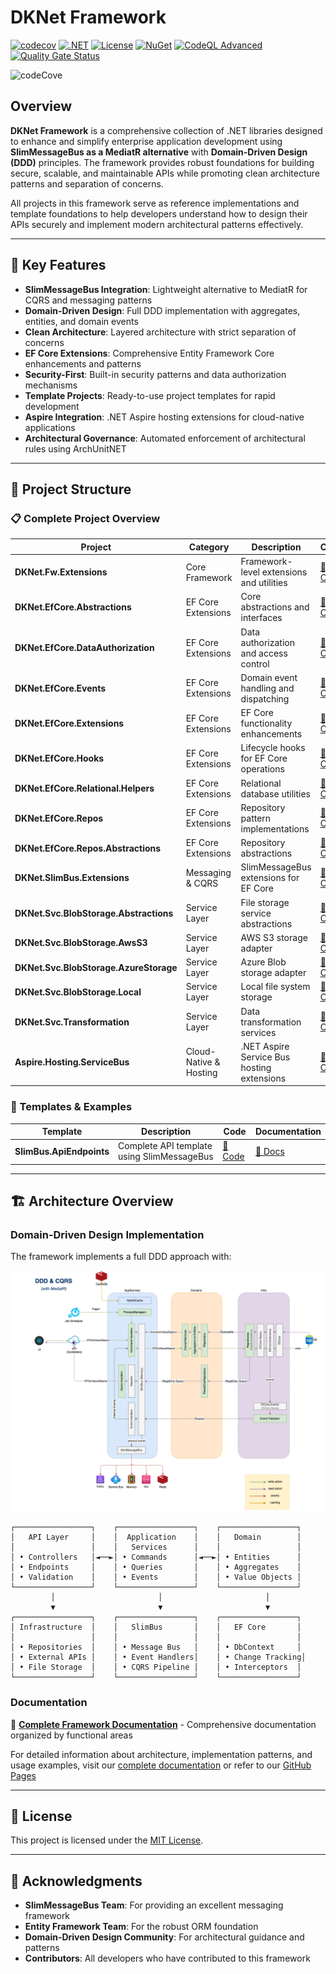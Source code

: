 # DKNet Framework

[![codecov](https://codecov.io/github/baoduy/DKNet/graph/badge.svg?token=xtNN7AtB1O)](https://codecov.io/github/baoduy/DKNet)
[![.NET](https://img.shields.io/badge/.NET-9.0-blue)](https://dotnet.microsoft.com/)
[![License](https://img.shields.io/badge/License-MIT-green.svg)](LICENSE)
[![NuGet](https://img.shields.io/nuget/v/DKNet.Fw.Extensions)](https://www.nuget.org/packages/DKNet.Fw.Extensions/)
[![CodeQL Advanced](https://github.com/baoduy/DKNet/actions/workflows/codeql.yml/badge.svg)](https://github.com/baoduy/DKNet/actions/workflows/codeql.yml)
[![Quality Gate Status](https://sonarcloud.io/api/project_badges/measure?project=baoduy_DKNet&metric=alert_status)](https://sonarcloud.io/summary/new_code?id=baoduy_DKNet)

![codeCove](https://codecov.io/gh/baoduy/DKNet/graphs/sunburst.svg?token=xtNN7AtB1O)

## Overview

**DKNet Framework** is a comprehensive collection of .NET libraries designed to enhance and simplify enterprise application development using **SlimMessageBus as a MediatR alternative** with **Domain-Driven Design (DDD)** principles. The framework provides robust foundations for building secure, scalable, and maintainable APIs while promoting clean architecture patterns and separation of concerns.

All projects in this framework serve as reference implementations and template foundations to help developers understand how to design their APIs securely and implement modern architectural patterns effectively.

---

## 🚀 Key Features

- **SlimMessageBus Integration**: Lightweight alternative to MediatR for CQRS and messaging patterns
- **Domain-Driven Design**: Full DDD implementation with aggregates, entities, and domain events
- **Clean Architecture**: Layered architecture with strict separation of concerns
- **EF Core Extensions**: Comprehensive Entity Framework Core enhancements and patterns
- **Security-First**: Built-in security patterns and data authorization mechanisms
- **Template Projects**: Ready-to-use project templates for rapid development
- **Aspire Integration**: .NET Aspire hosting extensions for cloud-native applications
- **Architectural Governance**: Automated enforcement of architectural rules using ArchUnitNET

---

## 📁 Project Structure

### 📋 Complete Project Overview

| Project | Category | Description | Code | Documentation |
|---------|----------|-------------|------|---------------|
| **DKNet.Fw.Extensions** | Core Framework | Framework-level extensions and utilities | [📁 Code](Core/DKNet.Fw.Extensions) | [📖 Docs](docs/Core/DKNet.Fw.Extensions.md) |
| **DKNet.EfCore.Abstractions** | EF Core Extensions | Core abstractions and interfaces | [📁 Code](EfCore/DKNet.EfCore.Abstractions) | [📖 Docs](docs/EfCore/DKNet.EfCore.Abstractions.md) |
| **DKNet.EfCore.DataAuthorization** | EF Core Extensions | Data authorization and access control | [📁 Code](EfCore/DKNet.EfCore.DataAuthorization) | [📖 Docs](EfCore/DKNet.EfCore.DataAuthorization/README.md) |
| **DKNet.EfCore.Events** | EF Core Extensions | Domain event handling and dispatching | [📁 Code](EfCore/DKNet.EfCore.Events) | [📖 Docs](EfCore/DKNet.EfCore.Events/README.md) |
| **DKNet.EfCore.Extensions** | EF Core Extensions | EF Core functionality enhancements | [📁 Code](EfCore/DKNet.EfCore.Extensions) | [📖 Docs](EfCore/DKNet.EfCore.Extensions/README.md) |
| **DKNet.EfCore.Hooks** | EF Core Extensions | Lifecycle hooks for EF Core operations | [📁 Code](EfCore/DKNet.EfCore.Hooks) | [📖 Docs](EfCore/DKNet.EfCore.Hooks/README.md) |
| **DKNet.EfCore.Relational.Helpers** | EF Core Extensions | Relational database utilities | [📁 Code](EfCore/DKNet.EfCore.Relational.Helpers) | [📖 Docs](EfCore/DKNet.EfCore.Relational.Helpers/README.md) |
| **DKNet.EfCore.Repos** | EF Core Extensions | Repository pattern implementations | [📁 Code](EfCore/DKNet.EfCore.Repos) | [📖 Docs](EfCore/DKNet.EfCore.Repos/README.md) |
| **DKNet.EfCore.Repos.Abstractions** | EF Core Extensions | Repository abstractions | [📁 Code](EfCore/DKNet.EfCore.Repos.Abstractions) | [📖 Docs](docs/EfCore/DKNet.EfCore.Repos.Abstractions.md) |
| **DKNet.SlimBus.Extensions** | Messaging & CQRS | SlimMessageBus extensions for EF Core | [📁 Code](SlimBus/DKNet.SlimBus.Extensions) | [📖 Docs](docs/Messaging/DKNet.SlimBus.Extensions.md) |
| **DKNet.Svc.BlobStorage.Abstractions** | Service Layer | File storage service abstractions | [📁 Code](Services/DKNet.Svc.BlobStorage.Abstractions) | [📖 Docs](docs/Services/DKNet.Svc.BlobStorage.Abstractions.md) |
| **DKNet.Svc.BlobStorage.AwsS3** | Service Layer | AWS S3 storage adapter | [📁 Code](Services/DKNet.Svc.BlobStorage.AwsS3) | [📖 Docs](Services/DKNet.Svc.BlobStorage.AwsS3/README.md) |
| **DKNet.Svc.BlobStorage.AzureStorage** | Service Layer | Azure Blob storage adapter | [📁 Code](Services/DKNet.Svc.BlobStorage.AzureStorage) | [📖 Docs](Services/DKNet.Svc.BlobStorage.AzureStorage/README.md) |
| **DKNet.Svc.BlobStorage.Local** | Service Layer | Local file system storage | [📁 Code](Services/DKNet.Svc.BlobStorage.Local) | [📖 Docs](Services/DKNet.Svc.BlobStorage.Local/README.md) |
| **DKNet.Svc.Transformation** | Service Layer | Data transformation services | [📁 Code](Services/DKNet.Svc.Transformation) | [📖 Docs](Services/DKNet.Svc.Transformation/README.md) |
| **Aspire.Hosting.ServiceBus** | Cloud-Native & Hosting | .NET Aspire Service Bus hosting extensions | [📁 Code](Aspire/Aspire.Hosting.ServiceBus) | [📖 Docs](Aspire/Aspire.Hosting.ServiceBus/README.md) |

### 🚀 Templates & Examples

| Template | Description | Code | Documentation |
|----------|-------------|------|---------------|
| **SlimBus.ApiEndpoints** | Complete API template using SlimMessageBus | [📁 Code](templates/SlimBus.ApiEndpoints) | [📖 Docs](templates/SlimBus.ApiEndpoints/README.md) |

---

## 🏗️ Architecture Overview

### Domain-Driven Design Implementation

The framework implements a full DDD approach with:

![Diagram](Diagram.png)

```
┌─────────────────┐    ┌─────────────────┐    ┌─────────────────┐
│   API Layer     │    │  Application    │    │   Domain        │
│                 │    │   Services      │    │                 │
│ • Controllers   │◄──►│ • Commands      │◄──►│ • Entities      │
│ • Endpoints     │    │ • Queries       │    │ • Aggregates    │
│ • Validation    │    │ • Events        │    │ • Value Objects │
└─────────────────┘    └─────────────────┘    └─────────────────┘
         │                       │                       │
         ▼                       ▼                       ▼
┌─────────────────┐    ┌─────────────────┐    ┌─────────────────┐
│ Infrastructure  │    │   SlimBus       │    │   EF Core       │
│                 │    │                 │    │                 │
│ • Repositories  │    │ • Message Bus   │    │ • DbContext     │
│ • External APIs │    │ • Event Handlers│    │ • Change Tracking│
│ • File Storage  │    │ • CQRS Pipeline │    │ • Interceptors  │
└─────────────────┘    └─────────────────┘    └─────────────────┘
```

### Documentation

📖 **[Complete Framework Documentation](docs/README.md)** - Comprehensive documentation organized by functional areas

For detailed information about architecture, implementation patterns, and usage examples, visit our [complete documentation](docs/README.md) or refer to our [GitHub Pages](https://baoduy.github.io/DKNet/)

---

## 📄 License

This project is licensed under the [MIT License](LICENSE).

---

## 🙏 Acknowledgments

- **SlimMessageBus Team**: For providing an excellent messaging framework
- **Entity Framework Team**: For the robust ORM foundation
- **Domain-Driven Design Community**: For architectural guidance and patterns
- **Contributors**: All developers who have contributed to this framework
